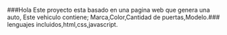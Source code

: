 ###Hola Este proyecto esta basado en una pagina web que genera una auto, Este vehiculo contiene; Marca,Color,Cantidad de puertas,Modelo.### lenguajes incluidos,html,css,javascript. 